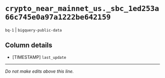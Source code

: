 # `crypto_near_mainnet_us._sbc_1ed253a66c745e0a97a1222be642159`
`bq-1` | `bigquery-public-data`

## Column details
* [TIMESTAMP] `last_update`

-------------------------------------------------------------------------------
*Do not make edits above this line.*

